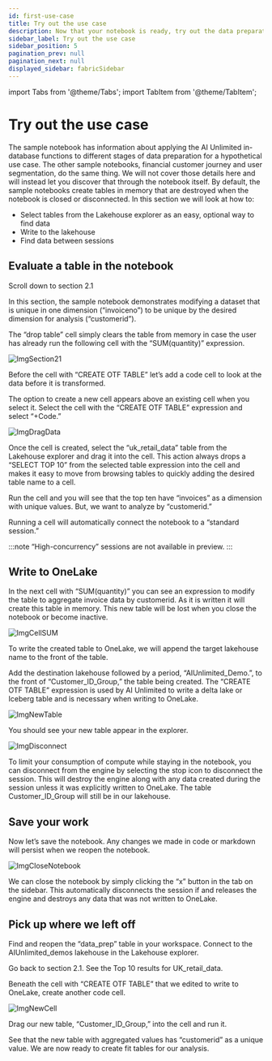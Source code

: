 ```yaml
---
id: first-use-case
title: Try out the use case
description: Now that your notebook is ready, try out the data preparation use case.
sidebar_label: Try out the use case
sidebar_position: 5
pagination_prev: null
pagination_next: null
displayed_sidebar: fabricSidebar
---
```


import Tabs from '@theme/Tabs';
import TabItem from '@theme/TabItem';

# Try out the use case

The sample notebook has information about applying the AI Unlimited in-database functions to different stages of data preparation for a hypothetical use case. The other sample notebooks, financial customer journey and user segmentation, do the same thing. We will not cover those details here and will instead let you discover that through the notebook itself.  By default, the sample notebooks create tables in memory that are destroyed when the notebook is closed or disconnected. In this section we will look at how to:
- Select tables from the Lakehouse explorer as an easy, optional way to find data
- Write to the lakehouse 
- Find data between sessions

## Evaluate a table in the notebook

Scroll down to section 2.1

In this section, the sample notebook demonstrates modifying a dataset that is unique in one dimension (“invoiceno”) to be unique by the desired dimension for analysis (“customerid”). 

The “drop table” cell simply clears the table from memory in case the user has already run the following cell with the “SUM(quantity)” expression.

![ImgSection21](./section2-1.svg)

Before the cell with “CREATE OTF TABLE” let’s add a code cell to look at the data before it is transformed.

The option to create a new cell appears above an existing cell when you select it. Select the cell with the “CREATE OTF TABLE” expression and select “+Code.”

![ImgDragData](./drag-data.svg)

Once the cell is created, select the “uk_retail_data” table from the Lakehouse explorer and drag it into the cell. This action always drops a “SELECT TOP 10” from the selected table expression into the cell and makes it easy to move from browsing tables to quickly adding the desired table name to a cell.

Run the cell and you will see that the top ten have “invoices” as a dimension with unique values. But, we want to analyze by “customerid.”

Running a cell will automatically connect the notebook to a “standard session.”

:::note
“High-concurrency” sessions are not available in preview.
:::

## Write to OneLake

In the next cell with “SUM(quantity)” you can see an expression to modify the table to aggregate invoice data by customerid. As it is written it will create this table in memory. This new table will be lost when you close the notebook or become inactive. 

![ImgCellSUM](./cell-sum.svg)

To write the created table to OneLake, we will append the target lakehouse name to the front of the table.

Add the destination lakehouse followed by a period, “AIUnlimited_Demo.”, to the front of “Customer_ID_Group,” the table being created.  The “CREATE OTF TABLE” expression is used by AI Unlimited to write a delta lake or Iceberg table and is necessary when writing to OneLake. 

![ImgNewTable](./new-table.svg)

You should see your new table appear in the explorer.

![ImgDisconnect](./disconnect.svg)

To limit your consumption of compute while staying in the notebook, you can disconnect from the engine by selecting the stop icon to disconnect the session. This will destroy the engine along with any data created during the session unless it was explicitly written to OneLake. The table Customer_ID_Group will still be in our lakehouse.

## Save your work

Now let’s save the notebook. Any changes we made in code or markdown will persist when we reopen the notebook. 

![ImgCloseNotebook](./close-nb.svg)

We can close the notebook by simply clicking the “x” button in the tab on the sidebar. This automatically disconnects the session if and releases the engine and destroys any data that was not written to OneLake.

## Pick up where we left off

Find and reopen the “data_prep” table in your workspace. Connect to the AIUnlimited_demos lakehouse in the Lakehouse explorer.

Go back to section 2.1. See the Top 10 results for UK_retail_data.

Beneath the cell with “CREATE OTF TABLE” that we edited to write to OneLake, create another code cell.

![ImgNewCell](./new-cell.svg)

Drag our new table, “Customer_ID_Group,” into the cell and run it.

See that the new table with aggregated values has “customerid” as a unique value. We are now ready to create fit tables for our analysis.


